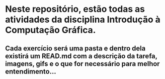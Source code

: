 # Neste repositório, estão todas as atividades da disciplina Introdução à Computação Gráfica.
## Cada exercício será uma pasta e dentro dela existirá um READ.md com a descrição da tarefa, imagens, gifs e o que for necessário para melhor entendimento... 
